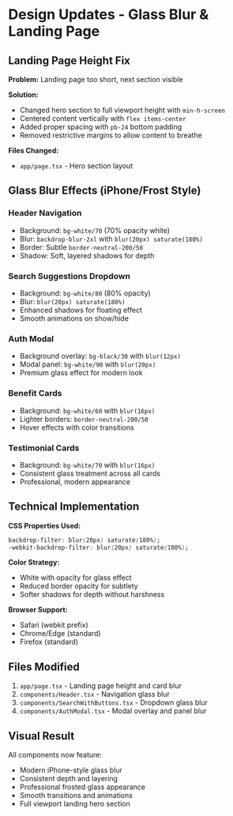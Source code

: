 # Design Updates - Glass Blur & Landing Page

## Landing Page Height Fix

**Problem:** Landing page too short, next section visible

**Solution:** 
- Changed hero section to full viewport height with `min-h-screen`
- Centered content vertically with `flex items-center`
- Added proper spacing with `pb-24` bottom padding
- Removed restrictive margins to allow content to breathe

**Files Changed:**
- `app/page.tsx` - Hero section layout

## Glass Blur Effects (iPhone/Frost Style)

### Header Navigation
- Background: `bg-white/70` (70% opacity white)
- Blur: `backdrop-blur-2xl` with `blur(20px) saturate(180%)`
- Border: Subtle `border-neutral-200/50`
- Shadow: Soft, layered shadows for depth

### Search Suggestions Dropdown
- Background: `bg-white/80` (80% opacity)
- Blur: `blur(20px) saturate(180%)` 
- Enhanced shadows for floating effect
- Smooth animations on show/hide

### Auth Modal
- Background overlay: `bg-black/30` with `blur(12px)`
- Modal panel: `bg-white/90` with `blur(20px)`
- Premium glass effect for modern look

### Benefit Cards
- Background: `bg-white/60` with `blur(16px)`
- Lighter borders: `border-neutral-200/50`
- Hover effects with color transitions

### Testimonial Cards
- Background: `bg-white/70` with `blur(16px)`
- Consistent glass treatment across all cards
- Professional, modern appearance

## Technical Implementation

**CSS Properties Used:**
```css
backdrop-filter: blur(20px) saturate(180%);
-webkit-backdrop-filter: blur(20px) saturate(180%);
```

**Color Strategy:**
- White with opacity for glass effect
- Reduced border opacity for subtlety
- Softer shadows for depth without harshness

**Browser Support:**
- Safari (webkit prefix)
- Chrome/Edge (standard)
- Firefox (standard)

## Files Modified

1. `app/page.tsx` - Landing page height and card blur
2. `components/Header.tsx` - Navigation glass blur
3. `components/SearchWithButtons.tsx` - Dropdown glass blur
4. `components/AuthModal.tsx` - Modal overlay and panel blur

## Visual Result

All components now feature:
- Modern iPhone-style glass blur
- Consistent depth and layering
- Professional frosted glass appearance
- Smooth transitions and animations
- Full viewport landing hero section

